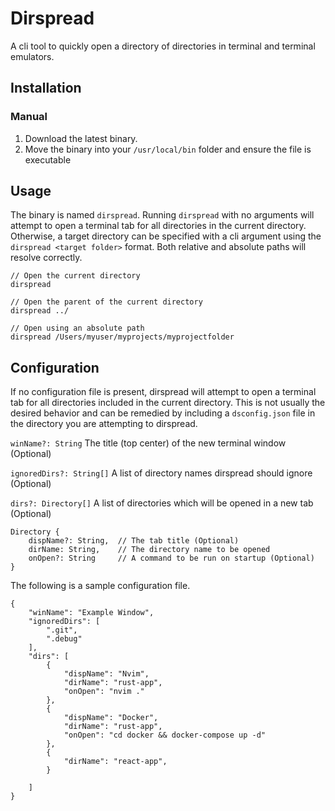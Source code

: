 # Dirspread
A cli tool to quickly open a directory of directories in terminal and terminal emulators.


## Installation

### Manual
1. Download the latest binary.
2. Move the binary into your `/usr/local/bin` folder and ensure the file is executable


## Usage
The binary is named `dirspread`.  Running `dirspread` with no arguments will attempt to open a terminal tab for all directories in the current directory.  Otherwise, a target directory can be specified with a cli argument using the `dirspread <target folder>` format.  Both relative and absolute paths will resolve correctly.

```
// Open the current directory
dirspread

// Open the parent of the current directory
dirspread ../

// Open using an absolute path
dirspread /Users/myuser/myprojects/myprojectfolder
```

## Configuration
If no configuration file is present, dirspread will attempt to open a terminal tab for all directories included in the current directory.  This is not usually the desired behavior and can be remedied by including a `dsconfig.json` file in the directory you are attempting to dirspread.  

`winName?: String` The title (top center) of the new terminal window (Optional)

`ignoredDirs?: String[]` A list of directory names dirspread should ignore (Optional)

`dirs?: Directory[]` A list of directories which will be opened in a new tab (Optional)

```
Directory {
    dispName?: String,  // The tab title (Optional)
    dirName: String,    // The directory name to be opened
    onOpen?: String     // A command to be run on startup (Optional)
}
```

The following is a sample configuration file.


```
{
    "winName": "Example Window",
    "ignoredDirs": [
        ".git",
        ".debug"
    ],
    "dirs": [
        {
            "dispName": "Nvim",
            "dirName": "rust-app",
            "onOpen": "nvim ."
        },
        {
            "dispName": "Docker",
            "dirName": "rust-app",
            "onOpen": "cd docker && docker-compose up -d"
        },
        {
            "dirName": "react-app",
        }

    ]
}
```
